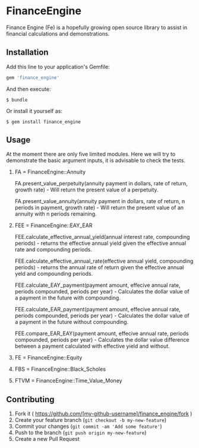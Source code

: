 # FinanceEngine

Finance Engine (Fe) is a hopefully growing open source library to assist in financial calculations and demonstrations.

## Installation

Add this line to your application's Gemfile:

```ruby
gem 'finance_engine'
```

And then execute:

    $ bundle

Or install it yourself as:

    $ gem install finance_engine

## Usage

At the moment there are only five limited modules. Here we will try to demonstrate the basic argument inputs, it is advisable to check the tests.

1) FA = FinanceEngine::Annuity

	FA.present_value_perpetuity(annuity payment in dollars, rate of return, growth rate) - Will return the present value of a perpetuity.


	FA.present_value_annuity(annuity payment in dollars, rate of return, n periods in payment, growth rate) - Will return the present value of an annuity with n periods remaining.


2) FEE = FinanceEngine::EAY_EAR

	FEE.calculate_effective_annual_yield(annual interest rate, compounding periods) - returns the effective annual yield given the effective annual rate and compounding periods.


	FEE.calculate_effective_annual_rate(effective annual yield, compounding periods) - returns the annual rate of return given the effective annual yeld and compounding periods.


	FEE.calculate_EAY_payment(payment amount, effecive annual rate, periods compounded, periods per year) - Calculates the dollar value of a payment in the future with compounding. 


	FEE.calculate_EAR_payment(payment amount, effecive annual rate, periods compounded, periods per year) - Calculates the dollar value of a payment in the future without compounding.

 
	FEE.compare_EAR_EAY(payment amount, effecive annual rate, periods compounded, periods per year) - Calculates the dollar value difference between a payment calculated with effective yield and without.


3) FE = FinanceEngine::Equity


4) FBS = FinanceEngine::Black_Scholes


5) FTVM = FinanceEngine::Time_Value_Money







## Contributing

1. Fork it ( https://github.com/[my-github-username]/finance_engine/fork )
2. Create your feature branch (`git checkout -b my-new-feature`)
3. Commit your changes (`git commit -am 'Add some feature'`)
4. Push to the branch (`git push origin my-new-feature`)
5. Create a new Pull Request
